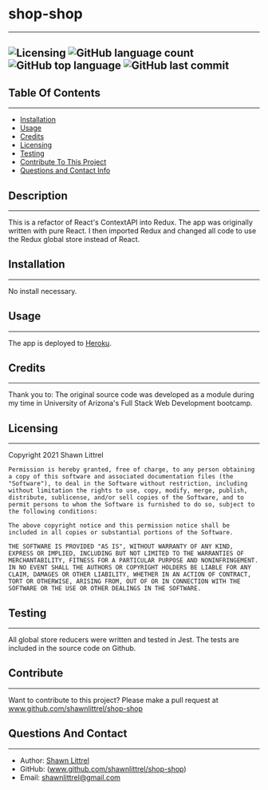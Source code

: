 # shop-shop
---
    
    
![Licensing](https://img.shields.io/github/license/shawnlittrel/shop-shop)   ![GitHub language count](https://img.shields.io/github/languages/count/shawnlittrel/shop-shop)   ![GitHub top language](https://img.shields.io/github/languages/top/shawnlittrel/shop-shop)            ![GitHub last commit](https://img.shields.io/github/last-commit/shawnlittrel/shop-shop)
---


    
## Table Of Contents
---
* [Installation](#installation)
* [Usage](#usage)
* [Credits](#credits)
* [Licensing](#licensing)
* [Testing](#testing)
* [Contribute To This Project](#contribute)
* [Questions and Contact Info](#questions-and-contact)

    
## Description
---
This is a refactor of React's ContextAPI into Redux.  The app was originally written with pure React.  I then imported Redux and changed all code to use the Redux global store instead of React.
    

    
## Installation
---
No install necessary.


    
## Usage
---
The app is deployed to [Heroku](https://shawnlittrel-shopshop.herokuapp.com/).

    
## Credits
---
Thank you to:
The original source code was developed as a module during my time in University of Arizona's Full Stack Web Development bootcamp.


    
## Licensing
---
Copyright 2021 Shawn Littrel 
    
    Permission is hereby granted, free of charge, to any person obtaining a copy of this software and associated documentation files (the "Software"), to deal in the Software without restriction, including without limitation the rights to use, copy, modify, merge, publish, distribute, sublicense, and/or sell copies of the Software, and to permit persons to whom the Software is furnished to do so, subject to the following conditions:  
        
    The above copyright notice and this permission notice shall be included in all copies or substantial portions of the Software. 
        
    THE SOFTWARE IS PROVIDED "AS IS", WITHOUT WARRANTY OF ANY KIND, EXPRESS OR IMPLIED, INCLUDING BUT NOT LIMITED TO THE WARRANTIES OF MERCHANTABILITY, FITNESS FOR A PARTICULAR PURPOSE AND NONINFRINGEMENT. IN NO EVENT SHALL THE AUTHORS OR COPYRIGHT HOLDERS BE LIABLE FOR ANY CLAIM, DAMAGES OR OTHER LIABILITY, WHETHER IN AN ACTION OF CONTRACT, TORT OR OTHERWISE, ARISING FROM, OUT OF OR IN CONNECTION WITH THE SOFTWARE OR THE USE OR OTHER DEALINGS IN THE SOFTWARE.


    
    
## Testing
---
All global store reducers were written and tested in Jest.  The tests are included in the source code on Github.


    
## Contribute
---
Want to contribute to this project?  Please make a pull request at www.github.com/shawnlittrel/shop-shop


    
## Questions And Contact
---
* Author: [Shawn Littrel](www.github.com/shawnlittrel)
* GitHub: (www.github.com/shawnlittrel/shop-shop)
* Email: shawnlittrel@gmail.com
    
